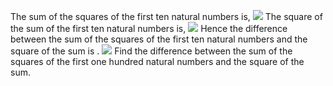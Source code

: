 The sum of the squares of the first ten natural numbers is,
<img src="https://latex.codecogs.com/gif.latex?1^2 + 2^2 + ... + 10^2 = 385" /> 
The square of the sum of the first ten natural numbers is,
<img src="https://latex.codecogs.com/gif.latex?(1 + 2 + .. + 10)^2 = 3025" />
Hence the difference between the sum of the squares of the first ten natural numbers and the square of the sum is .
<img src="https://latex.codecogs.com/gif.latex?3025 - 285 = 2640" />
Find the difference between the sum of the squares of the first one hundred natural numbers and the square of the sum.